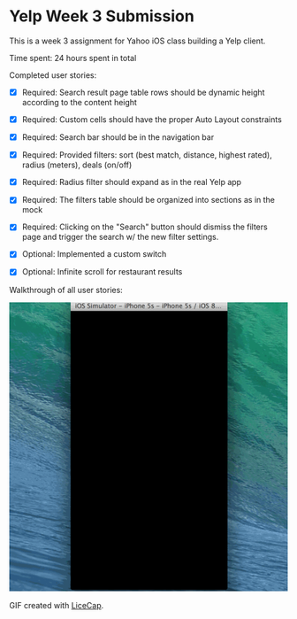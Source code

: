 # Yelp Week 3 Submission

This is a week 3 assignment for Yahoo iOS class building a Yelp client.

Time spent: 24 hours spent in total

Completed user stories:

 * [x] Required: Search result page table rows should be dynamic height according to the content height
 * [x] Required: Custom cells should have the proper Auto Layout constraints
 * [x] Required: Search bar should be in the navigation bar
 * [x] Required: Provided filters: sort (best match, distance, highest rated), radius (meters), deals (on/off)
 * [x] Required: Radius filter should expand as in the real Yelp app
 * [x] Required: The filters table should be organized into sections as in the mock
 * [x] Required: Clicking on the "Search" button should dismiss the filters page and trigger the search w/ the new filter settings.
 
 * [x] Optional: Implemented a custom switch
 * [x] Optional: Infinite scroll for restaurant results
  
Walkthrough of all user stories:

![Video Walkthrough](Yelp.gif)

GIF created with [LiceCap](http://www.cockos.com/licecap/).
